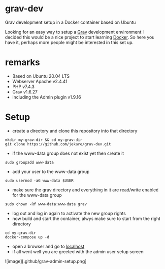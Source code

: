 # grav-dev
Grav development setup in a Docker container based on Ubuntu

Looking for an easy way to setup a [Grav](https://getgrav.org/) development environment I decided this would be a nice project to start learning [Docker](https://www.docker.com/). So here you have it, perhaps more people might be interested in this set up.

# remarks
* Based on Ubuntu 20.04 LTS
* Webserver Apache v2.4.41
* PHP v7.4.3
* Grav v1.6.27
* including the Admin plugin v1.9.16

# Setup
* create a directory and clone this repository into that directory
```
mkdir my-grav-dir && cd my-grav-dir
git clone https://github.com/jekare/grav-dev.git
```
* if the www-data group does not exist yet then create it
```
sudo groupadd www-data
```
* add your user to the www-data group
```
sudo usermod -aG www-data $USER
```
* make sure the grav directory and everything in it are read/write enabled for the www-data group
```
sudo chown -Rf www-data:www-data grav
```
* log out and log in again to activate the new group rights
* now build and start the container, alwys make sure to start from the right directory
```
cd my-grav-dir
docker-compose up -d
```
* open a browser and go to [localhost](http://localhost)
* if all went well you are greeted with the admin user setup screen

![image][.github/grav-admin-setup.png]
